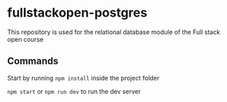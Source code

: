 # fullstackopen-postgres

This repository is used for the relational database module of the Full stack open course

## Commands

Start by running `npm install` inside the project folder

`npm start` or `npm run dev` to run the dev server
